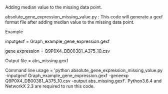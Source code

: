 


Adding median value to the missing data point.

absolute_gene_expression_missing_value.py : This code will generate a gexf format file after adding median value to the missing data point.

Example 

inputgexf = Graph_example_gene_expression.gexf

gene expression = Q9P0X4_DB00381_A375_10.csv

Output file = abs_missing.gexf

Command line usage = 'python absolute_gene_expression_missing_value.py -inputgexf Graph_example_gene_expression.gexf -geneexp Q9P0X4_DB00381_A375_10.csv -output abs_missing.gexf'. Python3.6.4 and NetworkX 2.3 are required to run this code.

